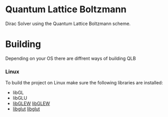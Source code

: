 # Quantum Lattice Boltzmann
Dirac Solver using the Quantum Lattice Boltzmann scheme.

# Building

Depending on your OS there are diffrent ways of building QLB

### Linux

To build the project on Linux make sure the following libraries are installed:
- libGL
- libGLU
- [libGLEW] [libGLEW]
- [libglut] [libglut]


[libGLEW]: http://glew.sourceforge.net/
[libglut]: http://freeglut.sourceforge.net/
